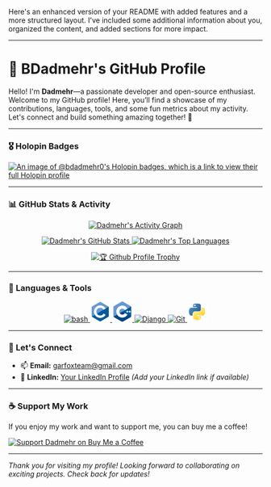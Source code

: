 Here's an enhanced version of your README with added features and a more structured layout. I've included some additional information about you, organized the content, and added sections for more impact.

---

# 💫 BDadmehr's GitHub Profile

Hello! I'm **Dadmehr**—a passionate developer and open-source enthusiast. Welcome to my GitHub profile! Here, you’ll find a showcase of my contributions, languages, tools, and some fun metrics about my activity. Let's connect and build something amazing together! 🚀

---

### 🎖️ Holopin Badges

<a href="https://holopin.io/@bdadmehr0">
  <img src="https://holopin.me/bdadmehr0" alt="An image of @bdadmehr0's Holopin badges, which is a link to view their full Holopin profile"/>
</a>

---

### 📊 GitHub Stats & Activity

<p align="center">
  <a href="https://github.com/ashutosh00710/github-readme-activity-graph">
    <img src="https://github-readme-activity-graph.vercel.app/graph?username=BDadmehr0&theme=github-compact" alt="Dadmehr's Activity Graph"/>
  </a>
</p>

<p align="center">
  <a href="https://github.com/anuraghazra/github-readme-stats">
    <img height="180" src="https://github-readme-stats.vercel.app/api?username=BDadmehr0&theme=dark&show_icons=true" alt="Dadmehr's GitHub Stats"/>
  </a>
  <a href="https://github.com/anuraghazra/convoychat">
    <img height="180" src="https://github-readme-stats.vercel.app/api/top-langs?username=BDadmehr0&layout=compact&langs_count=8&card_width=320&theme=dark" alt="Dadmehr's Top Languages"/>
  </a>
</p>

<p align="center">
  <a href="https://github.com/ryo-ma/github-profile-trophy">
    <img src="https://github-profile-trophy.vercel.app/?username=BDadmehr0&column=6&theme=gruvbox&no-frame=true&rank=AAA,AA,A,S,SS,SSS,SECRET" alt="🏆 Github Profile Trophy"/>
  </a>
</p>

---

### 🔧 Languages & Tools

<p align="center"> 
  <a href="https://www.gnu.org/software/bash/" target="_blank" rel="noreferrer">
    <img src="https://www.vectorlogo.zone/logos/gnu_bash/gnu_bash-icon.svg" alt="bash" width="40" height="40"/>
  </a>
  <a href="https://www.cprogramming.com/" target="_blank" rel="noreferrer">
    <img src="https://raw.githubusercontent.com/devicons/devicon/master/icons/c/c-original.svg" alt="C" width="40" height="40"/>
  </a>
  <a href="https://www.w3schools.com/cpp/" target="_blank" rel="noreferrer">
    <img src="https://raw.githubusercontent.com/devicons/devicon/master/icons/cplusplus/cplusplus-original.svg" alt="C++" width="40" height="40"/>
  </a>
  <a href="https://www.djangoproject.com/" target="_blank" rel="noreferrer">
    <img src="https://cdn.worldvectorlogo.com/logos/django.svg" alt="Django" width="40" height="40"/>
  </a>
  <a href="https://git-scm.com/" target="_blank" rel="noreferrer">
    <img src="https://www.vectorlogo.zone/logos/git-scm/git-scm-icon.svg" alt="Git" width="40" height="40"/>
  </a>
  <a href="https://www.python.org" target="_blank" rel="noreferrer">
    <img src="https://raw.githubusercontent.com/devicons/devicon/master/icons/python/python-original.svg" alt="Python" width="40" height="40"/>
  </a>
</p>

---

### 🤝 Let's Connect

- 📫 **Email:** [garfoxteam@gmail.com](mailto:garfoxteam@gmail.com)
- 📝 **LinkedIn:** [Your LinkedIn Profile](https://www.linkedin.com/in/your-profile) *(Add your LinkedIn link if available)*

---

### ☕ Support My Work

If you enjoy my work and want to support me, you can buy me a coffee!

<a href="https://www.buymeacoffee.com/dadmehr">
  <img src="https://cdn.buymeacoffee.com/buttons/v2/default-yellow.png" height="50" width="210" alt="Support Dadmehr on Buy Me a Coffee"/>
</a>

---

*Thank you for visiting my profile! Looking forward to collaborating on exciting projects. Check back for updates!*
